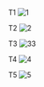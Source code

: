 T1
![1](https://github.com/Arminjoyaian/aaa/assets/137637877/1c4fded0-bf6a-4a87-8f86-f419e7664a7b)

T2
![2](https://github.com/Arminjoyaian/aaa/assets/137637877/df90968e-7fa3-4ffa-a256-dcc0b672a5b4)

T3
![33](https://github.com/Arminjoyaian/tamrin3.py/assets/137637877/948d03fe-9215-4d16-bf8a-491651e077a7)

T4
![4](https://github.com/Arminjoyaian/tamrin3.py/assets/137637877/05e30352-c737-4df0-9dd6-6b9792fcf4fd)

T5
![5](https://github.com/Arminjoyaian/tamrin3.py/assets/137637877/d5e312c7-349b-412e-8f2c-aabdc2b49367)
